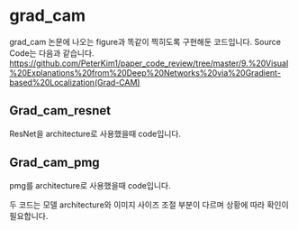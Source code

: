 # grad_cam
grad_cam 논문에 나오는 figure과 똑같이 찍히도록 구현해둔 코드입니다. Source Code는 다음과 같습니다.
https://github.com/PeterKim1/paper_code_review/tree/master/9.%20Visual%20Explanations%20from%20Deep%20Networks%20via%20Gradient-based%20Localization(Grad-CAM)

## Grad_cam_resnet

ResNet을 architecture로 사용했을때 code입니다.

## Grad_cam_pmg

pmg를 architecture로 사용했을때 code입니다.


두 코드는 모델 architecture와 이미지 사이즈 조절 부분이 다르며 상황에 따라 확인이 필요합니다.

